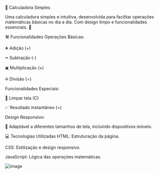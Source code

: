 🧮 Calculadora Simples

Uma calculadora simples e intuitiva, desenvolvida para facilitar operações 
matemáticas básicas no dia a dia. Com design limpo e funcionalidades essenciais. 🚀

🛠️ Funcionalidades
Operações Básicas:

➕ Adição (+)

➖ Subtração (-)

✖️ Multiplicação (×)

➗ Divisão (÷)

Funcionalidades Especiais:

🧹 Limpar tela (C)

✅ Resultado instantâneo (=)

Design Responsivo:

📱 Adaptável a diferentes tamanhos de tela, incluindo dispositivos móveis.

💻 Tecnologias Utilizadas
HTML: Estruturação da página.

CSS: Estilização e design responsivo.

JavaScript: Lógica das operações matemáticas.

![image](https://github.com/user-attachments/assets/075e1406-a97a-4676-8864-9d80d232d081)
